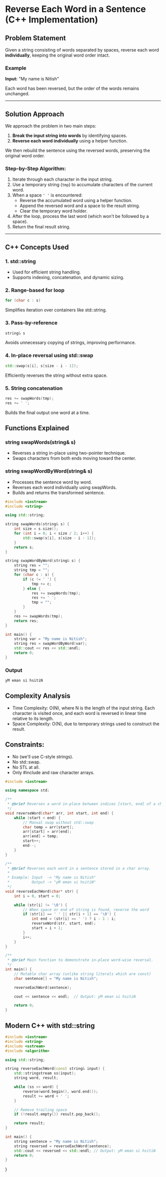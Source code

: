 # Reverse Each Word in a Sentence (C++ Implementation)

## Problem Statement

Given a string consisting of words separated by spaces, reverse each word **individually**, keeping the original word order intact.

### Example

**Input:** "My name is Nitish"

Each word has been reversed, but the order of the words remains unchanged.

---

## Solution Approach

We approach the problem in two main steps:

1. **Break the input string into words** by identifying spaces.
2. **Reverse each word individually** using a helper function.

We then rebuild the sentence using the reversed words, preserving the original word order.

### Step-by-Step Algorithm:

1. Iterate through each character in the input string.
2. Use a temporary string (`tmp`) to accumulate characters of the current word.
3. When a space `' '` is encountered:
   - Reverse the accumulated word using a helper function.
   - Append the reversed word and a space to the result string.
   - Clear the temporary word holder.
4. After the loop, process the last word (which won’t be followed by a space).
5. Return the final result string.

---

## C++ Concepts Used

### 1. std::string
- Used for efficient string handling.
- Supports indexing, concatenation, and dynamic sizing.

### 2. Range-based for loop
```cpp
for (char c : s)
```

Simplifies iteration over containers like std::string.
### 3. Pass-by-reference
```cpp
string& s
```
Avoids unnecessary copying of strings, improving performance.
### 4. In-place reversal using std::swap
```cpp
std::swap(s[i], s[size - i - 1]);
```
Efficiently reverses the string without extra space.
### 5. String concatenation
```cpp
res += swapWords(tmp);
res += ' ';
```
Builds the final output one word at a time.

## Functions Explained

### string swapWords(string& s)
-  Reverses a string in-place using two-pointer technique.
-  Swaps characters from both ends moving toward the center.
### string swapWordByWord(string& s)
- Processes the sentence word by word.
- Reverses each word individually using swapWords.
- Builds and returns the transformed sentence.

```cpp
#include <iostream>
#include <string>

using std::string;

string swapWords(string& s) {
    int size = s.size();
    for (int i = 0; i < size / 2; i++) {
        std::swap(s[i], s[size - i - 1]);
    }
    return s;
}

string swapWordByWord(string& s) {
    string res = "";
    string tmp = "";
    for (char c : s) {
        if (c != ' ') {
            tmp += c;
        } else {
            res += swapWords(tmp);
            res += ' ';
            tmp = "";
        }
    }
    res += swapWords(tmp);
    return res;
}

int main() {
    string var = "My name is Nitish";
    string res = swapWordByWord(var);
    std::cout << res << std::endl;
    return 0;
}
```

### Output
```cpp
yM eman si hsitiN
```

## Complexity Analysis

- Time Complexity: O(N), where N is the length of the input string.
  Each character is visited once, and each word is reversed in linear time relative to its length.
- Space Complexity: O(N), due to temporary strings used to construct the result.

## Constraints:

- No <string> (we'll use C-style strings).
- No std::swap.
- No STL at all.
- Only #include <iostream> and raw character arrays.

```cpp
#include <iostream>

using namespace std;

/**
 * @brief Reverses a word in-place between indices [start, end] of a char array.
 */
void reverseWord(char* arr, int start, int end) {
    while (start < end) {
        // Manual swap without std::swap
        char temp = arr[start];
        arr[start] = arr[end];
        arr[end] = temp;
        start++;
        end--;
    }
}

/**
 * @brief Reverses each word in a sentence stored in a char array.
 *
 * Example: Input  -> "My name is Nitish"
 *          Output -> "yM eman si hsitiN"
 */
void reverseEachWord(char* str) {
    int i = 0, start = 0;

    while (str[i] != '\0') {
        // When space or end of string is found, reverse the word
        if (str[i] == ' ' || str[i + 1] == '\0') {
            int end = (str[i] == ' ') ? i - 1 : i;
            reverseWord(str, start, end);
            start = i + 1;
        }
        i++;
    }
}

/**
 * @brief Main function to demonstrate in-place word-wise reversal.
 */
int main() {
    // Mutable char array (unlike string literals which are const)
    char sentence[] = "My name is Nitish";

    reverseEachWord(sentence);

    cout << sentence << endl;  // Output: yM eman si hsitiN

    return 0;
}
```

## Modern C++ with std::string
```cpp
#include <iostream>
#include <string>
#include <sstream>
#include <algorithm>

using std::string;

string reverseEachWord(const string& input) {
    std::stringstream ss(input);
    string word, result;

    while (ss >> word) {
        reverse(word.begin(), word.end());
        result += word + ' ';
    }

    // Remove trailing space
    if (!result.empty()) result.pop_back();

    return result;
}

int main() {
    string sentence = "My name is Nitish";
    string reversed = reverseEachWord(sentence);
    std::cout << reversed << std::endl; // Output: yM eman si hsitiN
    return 0;
}
```
}
```

